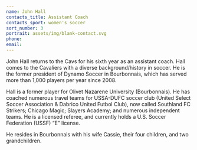 ```yaml
---
name: John Hall
contacts_title: Assistant Coach
contacts_sport: women's soccer
sort_number: 3
portrait: assets/img/blank-contact.svg
phone:
email:
---
```

John Hall returns to the Cavs for his sixth year as an assistant coach. Hall comes to the Cavaliers with a diverse background/history in soccer. He is the former president of Dynamo Soccer in Bourbonnais, which has served more than 1,000 players per year since 2008.

Hall is a former player for Olivet Nazarene University (Bourbonnais). He has coached numerous travel teams for USSA-DUFC soccer club (United Select Soccer Association & Dabrico United Futbol Club), now called Southland FC Strikers; Chicago Magic; Slayers Academy; and numerous independent teams. He is a licensed referee, and currently holds a U.S. Soccer Federation (USSF) “E” license.

He resides in Bourbonnais with his wife Cassie, their four children, and two grandchildren.